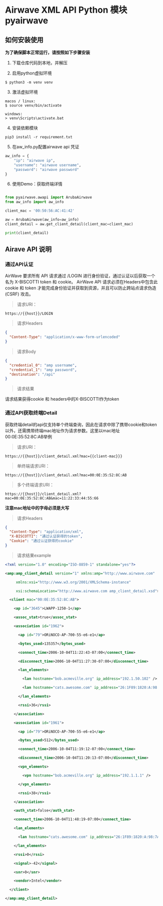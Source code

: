 # Airwave XML API Python 模块 pyairwave

## 如何安装使用
**为了确保脚本正常运行，请按照如下步骤安装**

1. 下载仓库代码到本地，并解压

2. 启用python虚拟环境

```commandline
$ python3 -m venv venv

```

3. 激活虚拟环境

```commandline
macos / linux:
$ source venv/bin/activate

windows:
> venv\Scripts\activate.bat
```

4. 安装依赖模块

```commandline
pip3 install -r requirement.txt

```

5. 在aw_info.py配置airwave api 凭证

```python
aw_info = {
    "ip": "airwave ip",
    "username": "airwave username",
    "password": "airwave password"
}
```

6. 使用Demo：获取终端详情

```python

from pyairwave.awapi import ArubaAirwave
from aw_info import aw_info

client_mac = '00:50:56:AC:41:42'

aw = ArubaAirwave(aw_info=aw_info)
client_detail = aw.get_client_detail(client_mac=client_mac)

print(client_detail)

```

## Airave API 说明
### 通过API认证

AirWave 要求所有 API 请求通过 /LOGIN 进行身份验证，通过认证以后获取一个名为 X-BISCOTTI token 和 cookie。 AirWave API 请求必须在Headers中包含此 cookie 和 token
才能完成身份验证并获取到资源，并且可以防止跨站点请求伪造 (CSRF) 攻击。

> 请求URI：

```http request
https://{{host}}/LOGIN
```

> 请求Headers

```json
{
  "Content-Type": "application/x-www-form-urlencoded"
}
```

> 请求Body

```json
{
  "credential_0": "amp username",
  "credential_1": "amp password",
  "destination": "/api"
}
```

> 请求结果

请求结果获得cookie 和 headers中的X-BISCOTTI作为token


### 通过API获取终端Detail

获取终端detail的api仅支持单个终端查询，因此在请求中除了携带cookie和token以外，还需携带终端mac地址作为请求参数。这里以mac地址 00:0E:35:52:8C:AB举例
> 请求URI：

```http request
https://{{host}}/client_detail.xml?mac={{client-mac}}}
```

> 单终端请求URI：

```http request
https://{{host}}/client_detail.xml?mac=00:0E:35:52:8C:AB
```

> 多个终端请求URI：

```http request
https://{{host}}/client_detail.xml?mac=00:0E:35:52:8C:AB&mac=11:22:33:44:55:66
```

**注意mac地址中的字母必须是大写**

> 请求Headers

```json
{
  "Content-Type": "application/xml",
  "X-BISCOTTI": "通过认证获得的token",
  "Cookie": "通过认证获得的cookie"
}
```

> 请求结果example

```xml
<?xml version="1.0" encoding="ISO-8859-1" standalone="yes"?>

<amp:amp_client_detail version="1" xmlns:amp="http://www.airwave.com" 

     xmlns:xsi="http://www.w3.org/2001/XMLSchema-instance" 

     xsi:schemaLocation="http://www.airwave.com amp_client_detail.xsd">

  <client mac="00:0E:35:52:8C:AB">

    <ap id="3645">LWAPP-1250-1</ap>

    <assoc_stat>true</assoc_stat>

    <association id="1962">

      <ap id="79">ORiNOCO-AP-700-55-e6-e1</ap>

      <bytes_used>135357</bytes_used>

      <connect_time>2006-10-04T11:22:43-07:00</connect_time>

      <disconnect_time>2006-10-04T11:27:30-07:00</disconnect_time>

      <lan_elements>

        <lan hostname="bob.acmeville.org" ip_address="192.1.50.102" />

        <lan hostname="cats.awesome.com" ip_address="26:1F89:1820:A:98:7A:75AD:53B" />

      </lan_elements>

      <rssi>36</rssi>

    </association>

    <association id="1961">

      <ap id="79">ORiNOCO-AP-700-55-e6-e1</ap>

      <bytes_used>512</bytes_used>

      <connect_time>2006-10-04T11:19:12-07:00</connect_time>

      <disconnect_time>2006-10-04T11:20:13-07:00</disconnect_time>

      <vpn_elements>

        <vpn hostname="bob.acmeville.org" ip_address="192.1.1.1" />

      </vpn_elements>

      <rssi>38</rssi>

    </association>

    <auth_stat>false</auth_stat>

    <connect_time>2006-10-04T11:48:19-07:00</connect_time>

    <lan_elements>

      <lan hostname="cats.awesome.com" ip_address="26:1F89:1820:A:98:7A:75AD:53B" />

    </lan_elements>

    <rssi>0</rssi>

    <signal>-42</signal>

    <snr>0</snr>

    <vendor>Intel</vendor>

  </client>

</amp:amp_client_detail>
```
